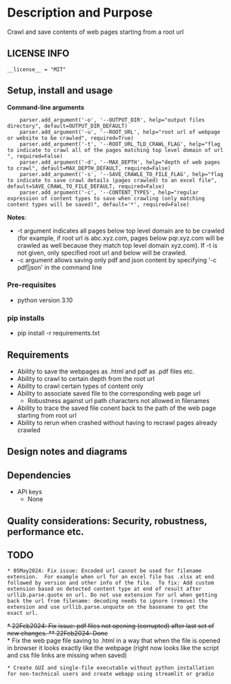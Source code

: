 # Description and Purpose
Crawl and save contents of web pages starting from a root url
## LICENSE INFO
```
__license__ = "MIT"
```
## Setup, install and usage
**Command-line arguments**
```
    parser.add_argument('-o', '--OUTPUT_DIR', help="output files directory", default=OUTPUT_DIR_DEFAULT)
    parser.add_argument('-u', '--ROOT_URL', help="root url of webpage or website to be crawled", required=True)
    parser.add_argument('-t', '--ROOT_URL_TLD_CRAWL_FLAG', help="flag to indicate to crawl all of the pages matching top level domain of url ", required=False)
    parser.add_argument('-d', '--MAX_DEPTH', help="depth of web pages to crawl", default=MAX_DEPTH_DEFAULT, required=False)
    parser.add_argument('-s', '--SAVE_CRAWLE_TO_FILE_FLAG', help="flag to indicate to save crawl details (pages crawled) to an excel file", default=SAVE_CRAWL_TO_FILE_DEFAULT, required=False)
    parser.add_argument('-c', '--CONTENT_TYPES', help="regular expression of content types to save when crawling (only matching content types will be saved)", default='*', required=False)

```
 **Notes**: 
 * -t argument indicates all pages below top level domain are to be crawled (for example, if root url is abc.xyz.com, pages below pqr.xyz.com will be crawled as well because they match top level domain xyz.com). If -t is not given, only specified root url and below will be crawled.
 * -c argument allows saving only pdf and json content by specifying '-c pdf\|json' in the command line   
### Pre-requisites
* python version 3.10
### pip installs
* pip install -r requirements.txt
### 
## Requirements
* Ability to save the webpages as .html and pdf as .pdf files etc.
* Ability to crawl to certain depth from the root url
* Ability to crawl certain types of content only
* Ability to associate saved file to the corresponding web page url
    * Robustness against url path characters not allowed in filenames
* Ability to trace the saved file conent back to the path of the web page starting from root url  
* Ability to rerun when crashed without having to recrawl pages already crawled

## Design notes and diagrams
## Dependencies
* API keys 
    * None

## Quality considerations: Security, robustness, performance etc.
## TODO
    * 05May2024: Fix issue: Encoded url cannot be used for filename extension.  For example when url for an excel file has .xlsx at end followed by version and other info of the file.  To fix: Add custom extension based on detected content type at end of result after urllib.parse.quote on url. Do not use extension for url when getting back the url from filename: decoding needs to ignore (remove) the extension and use urllib.parse.unquote on the basename to get the exact url. 
<s>    * 22Feb2024: Fix issue: pdf files not opening (corrupted) after last set of new changes. 
        ** 22Feb2024: Done </s>    
    * Fix the web page file saving to .html in a way that when the file is opened in browser it looks exactly like the webpage (right now looks like the script and css file links are missing when saved)

    * Create GUI and single-file executable without python installation for non-technical users and create webapp using streamlit or gradio

